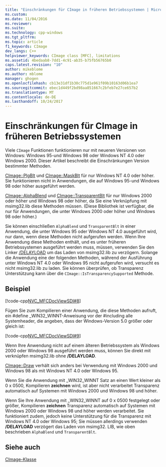 ```yaml
---
title: "Einschränkungen für CImage in früheren Betriebssystemen | Microsoft Docs"
ms.custom: 
ms.date: 11/04/2016
ms.reviewer: 
ms.suite: 
ms.technology: cpp-windows
ms.tgt_pltfrm: 
ms.topic: article
f1_keywords: CImage
dev_langs: C++
helpviewer_keywords: CImage class [MFC], limitations
ms.assetid: 4bedaab8-7dd1-4c91-ab35-b75fb56765b0
caps.latest.revision: "10"
author: mikeblome
ms.author: mblome
manager: ghogen
ms.openlocfilehash: cb13e31df1b30c775d1e961f09b10163d06b1ea7
ms.sourcegitcommit: ebec1d449f2bd98aa851667c2bfeb7e27ce657b2
ms.translationtype: MT
ms.contentlocale: de-DE
ms.lasthandoff: 10/24/2017
---
```

# <a name="cimage-limitations-with-earlier-operating-systems"></a>Einschränkungen für CImage in früheren Betriebssystemen
Viele `CImage` Funktionen funktionieren nur mit neueren Versionen von Windows: Windows 95-und Windows 98 oder Windows NT 4.0 oder Windows 2000. Dieser Artikel beschreibt die Einschränkungen Version bestimmter Methoden.  
  
 [CImage::PlgBlt](../atl-mfc-shared/reference/cimage-class.md#plgblt) und [CImage::MaskBlt](../atl-mfc-shared/reference/cimage-class.md#maskblt) für nur Windows NT 4.0 oder höher. Sie funktionieren nicht in Anwendungen, die auf Windows 95-und Windows 98 oder höher ausgeführt werden.  
  
 [CImage::AlphaBlend](../atl-mfc-shared/reference/cimage-class.md#alphablend) und [CImage::TransparentBlt](../atl-mfc-shared/reference/cimage-class.md#transparentblt) für nur Windows 2000 oder höher und Windows 98 oder höher, da Sie eine Verknüpfung mit msimg32.lib diese Methoden müssen. (Diese Bibliothek ist verfügbar, die nur für Anwendungen, die unter Windows 2000 oder höher und Windows 98 oder höher.)  
  
 Sie können einschließen `AlphaBlend` und `TransparentBlt` in einer Anwendung, die unter Windows 95 oder Windows NT 4.0 ausgeführt wird, nur dann, wenn diese Methoden nicht aufgerufen werden. Wenn Ihre Anwendung diese Methoden enthält, und es unter früheren Betriebssystemen ausgeführt werden muss, müssen, verwenden Sie den Linker [/DELAYLOAD](../build/reference/delayload-delay-load-import.md) um das Laden von msimg32.lib zu verzögern. Solange die Anwendung eine der folgenden Methoden, während der Ausführung unter Windows NT 4.0 oder Windows 95 nicht aufgerufen wird, versucht es nicht msimg32.lib zu laden. Sie können überprüfen, ob Transparenz Unterstützung kann über die `CImage::IsTransparencySupported` Methode.  
  
## <a name="example"></a>Beispiel  
 [!code-cpp[NVC_MFCDocViewSDI#8](../mfc/codesnippet/cpp/cimage-limitations-with-earlier-operating-systems_1.cpp)]  
  
 Fügen Sie zum Kompilieren einer Anwendung, die diese Methoden aufruft, ein #define _WIN32_WINNT-Anweisung vor der #including alle Systemheader, die angeben, dass der Windows-Version 5.0 größer oder gleich ist:  
  
 [!code-cpp[NVC_MFCDocViewSDI#9](../mfc/codesnippet/cpp/cimage-limitations-with-earlier-operating-systems_2.h)]  
  
 Wenn Ihre Anwendung nicht auf einem älteren Betriebssystem als Windows 2000 oder Windows 98 ausgeführt werden muss, können Sie direkt mit verknüpfen msimg32.lib ohne **/DELAYLOAD**.  
  
 [CImage::Draw](../atl-mfc-shared/reference/cimage-class.md#draw) verhält sich anders bei Verwendung mit Windows 2000 und Windows 98 als mit Windows NT 4.0 oder Windows 95.  
  
 Wenn Sie die Anwendung mit _WIN32_WINNT Satz an einen Wert kleiner als 0 x 0500, Kompilieren **zeichnen** wird, ist aber nicht verarbeitet Transparenz automatisch auf Systemen mit Windows 2000 und Windows 98 und höher.  
  
 Wenn Sie Ihre Anwendung mit _WIN32_WINNT auf 0 x 0500 festgelegt oder größer, Kompilieren **zeichnen** Transparenz automatisch auf Systemen mit Windows 2000 oder Windows 98 und höher werden verarbeitet. Sie funktioniert zudem, jedoch keine Unterstützung für die Transparenz mit Windows NT 4.0 oder Windows 95; Sie müssen allerdings verwenden **/DELAYLOAD** verzögert das Laden von msimg32. LIB, wie oben beschrieben `AlphaBlend` und `TransparentBlt`.  
  
## <a name="see-also"></a>Siehe auch  
 [CImage-Klasse](../atl-mfc-shared/reference/cimage-class.md)
